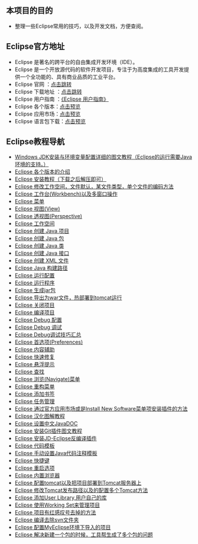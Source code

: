 ## 本项目的目的


* 整理一些Eclipse常用的技巧，以及开发文档，方便查阅。


## Eclipse官方地址

* Eclipse 是著名的跨平台的自由集成开发环境（IDE）。
* Eclipse 是一个开放源代码的软件开发项目，专注于为高度集成的工具开发提供一个全功能的、具有商业品质的工业平台。
* Eclipse 官网 ：[点击跳转](http://www.eclipse.org/)
* Eclipse 下载地址 ：[点击跳转](http://www.eclipse.org/downloads/)
* Eclipse 用户指南 ：[《Eclipse 用户指南》](http://help.eclipse.org/neon/index.jsp)
* Eclipse 各个版本：[点击预览](http://www.eclipse.org/downloads/eclipse-packages/)
* Eclipse 应用市场：[点击预览](http://marketplace.eclipse.org/)
* Eclipse 语言包下载：[点击预览](http://www.eclipse.org/babel/downloads.php)   
   

## Eclipse教程导航

* [Windows JDK安装与环境变量配置详细的图文教程（Eclipse的运行需要Java环境的支持。）](http://www.cnblogs.com/liuhongfeng/p/4177568.html)
* [Eclipse 各个版本的介绍](http://www.cnblogs.com/liuhongfeng/p/5004426.html)
* [Eclipse 安装教程（下载之后解压即可）](http://www.runoob.com/eclipse/eclipse-install.html)
* [Eclipse 修改工作空间，文件默认，某文件类型，单个文件的编码方法](http://www.runoob.com/eclipse/eclipse-charset.html)
* [Eclipse 工作台(Workbench)以及多窗口操作](http://www.runoob.com/eclipse/eclipse-explore-windows.html)
* [Eclipse 菜单](http://www.runoob.com/eclipse/eclipse-explore-menus.html)
* [Eclipse 视图(View)](http://www.runoob.com/eclipse/eclipse-explore-views.html)
* [Eclipse 透视图(Perspective)](http://www.runoob.com/eclipse/eclipse-perspectives.html)
* [Eclipse 工作空间](http://www.runoob.com/eclipse/eclipse-workspaces.html)
* [Eclipse 创建 Java 项目](http://www.runoob.com/eclipse/eclipse-create-java-project.html)
* [Eclipse 创建 Java 包](http://www.runoob.com/eclipse/eclipse-create-java-package.html)
* [Eclipse 创建 Java 类](http://www.runoob.com/eclipse/eclipse-create-java-class.html)
* [Eclipse 创建 Java 接口](http://www.runoob.com/eclipse/eclipse-create-java-interface.html)
* [Eclipse 创建 XML 文件](http://www.runoob.com/eclipse/eclipse-create-xml-file.html)
* [Eclipse Java 构建路径](http://www.runoob.com/eclipse/eclipse-java-build-path.html)
* [Eclipse 运行配置](http://www.runoob.com/eclipse/eclipse-run-configuration.html)
* [Eclipse 运行程序](http://www.runoob.com/eclipse/eclipse-running-program.html)
* [Eclipse 生成jar包](http://www.runoob.com/eclipse/eclipse-create-jar-files.html)
* [Eclipse 导出为war文件，热部署到tomcat运行](http://www.cnblogs.com/hongten/archive/2012/11/27/hongten_java_eclipse_war_tomcat.html)
* [Eclipse 关闭项目](http://www.runoob.com/eclipse/eclipse-close-project.html)
* [Eclipse 编译项目](http://www.runoob.com/eclipse/eclipse-build-project.html)
* [Eclipse Debug 配置](http://www.runoob.com/eclipse/eclipse-debug-configuration.html)
* [Eclipse Debug 调试](http://www.runoob.com/eclipse/eclipse-debugging-program.html)
* [Eclipse Debug调试技巧汇总](http://www.cnblogs.com/liuhongfeng/p/4538269.html)
* [Eclipse 首选项(Preferences)](http://www.runoob.com/eclipse/eclipse-preferences.html)
* [Eclipse 内容辅助](http://www.runoob.com/eclipse/eclipse-content-assist.html)
* [Eclipse 快速修复](http://www.runoob.com/eclipse/eclipse-quick-fix.html)
* [Eclipse 悬浮提示](http://www.runoob.com/eclipse/eclipse-hover-help.html)
* [Eclipse 查找](http://www.runoob.com/eclipse/eclipse-search-menu.html)
* [Eclipse 浏览(Navigate)菜单](http://www.runoob.com/eclipse/eclipse-navigation.html)
* [Eclipse 重构菜单](http://www.runoob.com/eclipse/eclipse-refactoring.html)
* [Eclipse 添加书签](http://www.runoob.com/eclipse/eclipse-add-bookmarks.html)
* [Eclipse 任务管理](http://www.runoob.com/eclipse/eclipse-task-management.html)
* [Eclipse 通过官方应用市场或是Install New Software菜单项安装插件的方法](http://www.runoob.com/eclipse/eclipse-install-plugins.html)
* [Eclipse 汉化图解教程](http://www.cnblogs.com/Leo_wl/p/4475501.html)
* [Eclipse 设置中文JavaDOC](http://www.cnblogs.com/kay/archive/2008/05/26/1207956.html)
* [Eclipse 安装Git插件图文教程](http://www.cnblogs.com/liuhongfeng/p/5001528.html)
* [Eclipse 安装JD-Eclipse反编译插件](http://www.cnblogs.com/liuhongfeng/p/4997592.html)
* [Eclipse 代码模板](http://www.runoob.com/eclipse/eclipse-code-templates.html)
* [Eclipse 手动设置Java代码注释模板](http://www.cnblogs.com/liuhongfeng/p/4539816.html)
* [Eclipse 快捷键](http://www.runoob.com/eclipse/eclipse-shortcuts.html)
* [Eclipse 重启选项](http://www.runoob.com/eclipse/eclipse-restart-option.html)
* [Eclipse 内置浏览器](http://www.runoob.com/eclipse/eclipse-web-browsers.html)
* [Eclipse 配置tomcat以及把项目部署到Tomcat服务器上](http://www.cnblogs.com/liuhongfeng/p/4766721.html)
* [Eclipse 修改Tomcat发布路径以及的配置多个Tomcat方法](http://www.cnblogs.com/liuhongfeng/p/4973519.html)
* [Eclipse 添加User Library,用户自己的库](http://www.cnblogs.com/liuhongfeng/p/4633746.html)
* [Eclipse 使用Working Set来管理项目](http://www.cnblogs.com/liuhongfeng/p/4792525.html)
* [Eclipse 项目有红感叹号去掉的方法](http://www.cnblogs.com/liuhongfeng/p/4861784.html)
* [Eclipse 编译去除svn文件夹](http://www.cnblogs.com/liuhongfeng/p/4933175.html)
* [Eclipse 配置MyEclipse环境下导入的项目](http://www.cnblogs.com/liuhongfeng/p/5044250.html)
* [Eclipse 解决新建一个包的时候，工具帮生成了多个包的问题](http://www.cnblogs.com/liuhongfeng/p/5045167.html)




